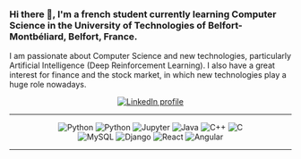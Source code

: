 ### Hi there 👋, I'm a french student currently learning Computer Science in the University of Technologies of Belfort-Montbéliard, Belfort, France.

I am passionate about Computer Science and new technologies, particularly Artificial Intelligence (Deep Reinforcement Learning). 
I also have a great interest for finance and the stock market, in which new technologies play a huge role nowadays.

<div align="center">
  <a href="https://www.linkedin.com/in/timothewatteau/">
    <img alt="LinkedIn profile" src="https://img.shields.io/badge/LinkedIn-blue?logo=linkedin&logoColor=white&style=for-the-badge">
  </a>
</div>

-----
<div align="center">
  <div align="inline">
    <img alt="Python" src="https://img.shields.io/badge/python-3670A0?style=for-the-badge&logo=python&logoColor=ffdd54">
    <img alt="Python" src="https://img.shields.io/badge/PyTorch-%23EE4C2C.svg?style=for-the-badge&logo=PyTorch&logoColor=white">
    <img alt="Jupyter" src="https://img.shields.io/badge/Jupyter-F37626.svg?&style=for-the-badge&logo=Jupyter&logoColor=white">
    <img alt="Java" src="https://img.shields.io/badge/Java-ED8B00?style=for-the-badge&logo=java&logoColor=white">
    <img alt="C++" src="https://img.shields.io/badge/c++-%2300599C.svg?style=for-the-badge&logo=c%2B%2B&logoColor=white">
    <img alt="C" src="https://img.shields.io/badge/c-%2300599C.svg?style=for-the-badge&logo=c&logoColor=white">
    <br/>
    <img alt="MySQL" src="https://img.shields.io/badge/mysql-%2300f.svg?style=for-the-badge&logo=mysql&logoColor=white">
    <img alt="Django" src="https://img.shields.io/badge/Django-092E20?style=for-the-badge&logo=django&logoColor=green">
    <img alt="React" src="https://img.shields.io/badge/React-20232A?style=for-the-badge&logo=react&logoColor=61DAFB">
    <img alt="Angular" src="https://img.shields.io/badge/Angular-DD0031?style=for-the-badge&logo=angular&logoColor=white">
  </div>
</div>

----
